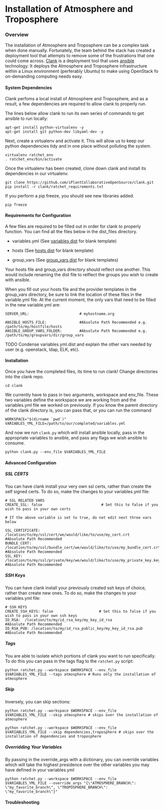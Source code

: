 # Installation of Atmosphere and Troposphere

### Overview
The installation of Atmosphere and Troposphere can be a complex task when done manually. Fortunately, the team behind the stack has created 
a deployment tool that attempts to remove some of the frustrations that one could come across. [Clank](https://github.com/iPlantCollaborativeOpenSource/clank)
is a deployment tool that uses [ansible](https://www.ansible.com/) technology. It deploys the Atmosphere and Troposphere infrastructure within a Linux environment
(perferably Ubuntu) to make using OpenStack fo on-demanding computing needs easy.

#### System Dependencies

Clank perfoms a local install of Atmosphere and Troposphere, and as a result, a few dependencies are required to allow clank to properly run. 

The lines below allow clank to run its own series of commands to get ansible to run locally:
```
apt-get install python-virtualenv -y
apt-get install git python-dev libyaml-dev -y
```

Next, create a virtualenv and activate it. This will allow us to keep our python dependencies tidy and in one place without polluting the system.
```
virtualenv ratchet_env
. ratchet_env/bin/activate
```
Once the virtualenv has been created, clone down clank and install its dependencies in our virtualenv.
```
git clone https://github.com/iPlantCollaborativeOpenSource/clank.git
pip install -r clank/ratchet_requirements.txt
```
If you perform a pip freeze, you should see new libraries added.
```
pip freeze
```

#### Requirements for Configuration
A few files are required to be filled out in order for clank to properly function. You can find all the files below in the dist_files directory.

* variables.yml (See [variables dist](https://github.com/iPlantCollaborativeOpenSource/clank/blob/master/dist_files/variables.yml.dist) for blank template)

* hosts (See [hosts dist](https://github.com/iPlantCollaborativeOpenSource/clank/blob/master/dist_files/hosts.dist) for blank template)

* group_vars (See [group_vars dist](https://github.com/iPlantCollaborativeOpenSource/clank/tree/master/dist_files/group_vars) for blank templates)

Your hosts file and group_vars directory should reflect one another. This would include renaming the dist file to relflect the groups you wish to create with ansible.

When you fill out your hosts file and the provider templates in the group_vars directory, be sure to link the location of these files in the variable.yml file.
At the current moment, the only vars that need to be filled in the new variable.yml are:
```
SERVER_URL:                       # myhostname.org

ANSIBLE_HOSTS_FILE:               #Absolute Path Recommended e.g. /path/to/my/hostfile/hosts
ANSIBLE_GROUP_VARS_FOLDER:        #Absolute Path Recommended e.g. /path/to/my/groupvars/dir/group_vars
```

TODO
Condense variables.yml.dist and explain the other vars needed by user (e.g. openstack, ldap, ELK, etc).

#### Installation
Once you have the completed files, its time to run clank! Change directories into the clank repo.
```
cd clank
```
We currently have to pass in two arguments, workspace and env_file. These two variables define the workspace we are working from and the variables.yml file we worked on previously.
If you know the parent directory of the clank directory is, you can pass that, or you can run the command
```
WORKSPACE="$(dirname `pwd`)"
VARIABLES_YML_FILE=/path/to/our/completed/variables.yml
```
And now we run `clank.py` which will install ansible locally, pass in the appropriate variables to ansible, and pass any flags we wish ansible to consume.
```
python clank.py --env_file $VARIABLES_YML_FILE
```

#### Advanced Configuration
##### SSL CERTS
You can have clank install your very own ssl certs, rather than create the self signed certs. To do so, make the changes to your variables.yml file:
```
# SSL RELATED VARS
CREATE_SSL: false                           # Set this to false if you wish to pass in your own certs

# If the above variable is set to true, do not edit next three vars below

SSL_CERTIFICATE: /location/to/my/ssl/cert/we/would/like/to/use/my_cert.crt           #Absolute Path Recommended
BUNDLE_CERT: /location/to/my/ssl/bundle_cert/we/would/like/to/use/my_bundle_cert.crt #Absolute Path Recommended
SSL_KEY: /location/to/my/ssl/private/key/we/would/like/to/use/my_private_key.key     #Absolute Path Recommended
```

##### SSH Keys
You can have clank install your previously created ssh keys of choice, rather than create new ones. To do so, make the changes to your variables.yml file:
```
# SSH KEYS
CREATE_SSH_KEYS: false                     # Set this to false if you wish to pass in your own ssh keys     
ID_RSA:  /location/to/my/id_rsa_key/my_key_id_rsa                      #Absolute Path Recommended
ID_RSA_PUB: /location/to/my/id_rsa_public_key/my_key_id_rsa.pub        #Absolute Path Recommended 
```

##### Tags
You are able to isolate which portions of clank you want to run specifically. To do this you can pass in the tags flag to the `ratchet.py` script:
```
python ratchet.py --workspace $WORKSPACE --env_file $VARIABLES_YML_FILE --tags atmosphere # Runs only the installation of atmosphere
```
##### Skip
Inversely, you can skip sections:
```
python ratchet.py --workspace $WORKSPACE --env_file $VARIABLES_YML_FILE --skip atmosphere # skips over the installation of atmosphere
```
```
python ratchet.py --workspace $WORKSPACE --env_file $VARIABLES_YML_FILE --skip dependencies,troposphere # skips over the installation of dependencies and troposphere
```
##### Overridding Your Variables
By passing in the override_args with a dictionary, you can override variables which will take the highest presidence over the other variables you may have defined in your variables.yml
```
python ratchet.py --workspace $WORKSPACE --env_file $VARIABLES_YML_FILE --override_args "{\"ATMOSPHERE_BRANCH\": \"my_favorite_branch\", \"TROPOSPHERE_BRANCH\": \"my_favorite_branch\"}"
```
#### Troubleshooting
